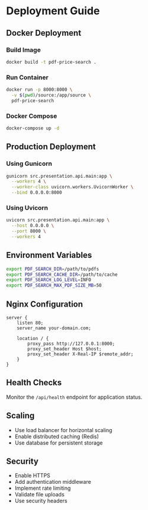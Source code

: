 # Deployment Guide

## Docker Deployment

### Build Image

```bash
docker build -t pdf-price-search .
```

### Run Container

```bash
docker run -p 8000:8000 \
  -v $(pwd)/source:/app/source \
  pdf-price-search
```

### Docker Compose

```bash
docker-compose up -d
```

## Production Deployment

### Using Gunicorn

```bash
gunicorn src.presentation.api.main:app \
  --workers 4 \
  --worker-class uvicorn.workers.UvicornWorker \
  --bind 0.0.0.0:8000
```

### Using Uvicorn

```bash
uvicorn src.presentation.api.main:app \
  --host 0.0.0.0 \
  --port 8000 \
  --workers 4
```

## Environment Variables

```bash
export PDF_SEARCH_DIR=/path/to/pdfs
export PDF_SEARCH_CACHE_DIR=/path/to/cache
export PDF_SEARCH_LOG_LEVEL=INFO
export PDF_SEARCH_MAX_PDF_SIZE_MB=50
```

## Nginx Configuration

```nginx
server {
    listen 80;
    server_name your-domain.com;

    location / {
        proxy_pass http://127.0.0.1:8000;
        proxy_set_header Host $host;
        proxy_set_header X-Real-IP $remote_addr;
    }
}
```

## Health Checks

Monitor the `/api/health` endpoint for application status.

## Scaling

- Use load balancer for horizontal scaling
- Enable distributed caching (Redis)
- Use database for persistent storage

## Security

- Enable HTTPS
- Add authentication middleware
- Implement rate limiting
- Validate file uploads
- Use security headers
